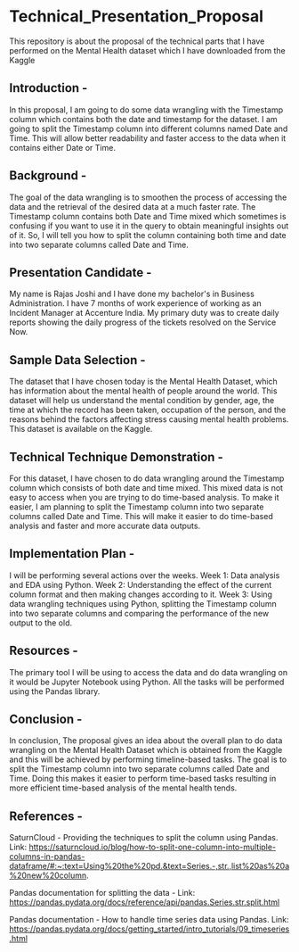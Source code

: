 # Technical_Presentation_Proposal
This repository is about the proposal of the technical parts that I have performed on the Mental Health dataset which I have downloaded from the Kaggle
## Introduction - 

In this proposal, I am going to do some data wrangling with the Timestamp column which contains both the date and timestamp for the dataset. I am going to split the Timestamp column into different columns named Date and Time. This will allow better readability and faster access to the data when it contains either Date or Time. 

## Background - 

The goal of the data wrangling is to smoothen the process of accessing the data and the retrieval of the desired data at a much faster rate. The Timestamp column contains both Date and Time mixed which sometimes is confusing if you want to use it in the query to obtain meaningful insights out of it. So, I will tell you how to split the column containing both time and date into two separate columns called Date and Time.

## Presentation Candidate - 

My name is Rajas Joshi and I have done my bachelor's in Business Administration. I have 7 months of work experience of working as an Incident Manager at Accenture India. My primary duty was to create daily reports showing the daily progress of the tickets resolved on the Service Now. 

## Sample Data Selection - 

The dataset that I have chosen today is the Mental Health Dataset, which has information about the mental health of people around the world. This dataset will help us understand the mental condition by gender, age, the time at which the record has been taken, occupation of the person, and the reasons behind the factors affecting stress causing mental health problems. This dataset is available on the Kaggle. 

## Technical Technique Demonstration - 

For this dataset, I have chosen to do data wrangling around the Timestamp column which consists of both date and time mixed. This mixed data is not easy to access when you are trying to do time-based analysis. To make it easier, I am planning to split the Timestamp column into two separate columns called Date and Time. This will make it easier to do time-based analysis and faster and more accurate data outputs. 

## Implementation Plan - 

I will be performing several actions over the weeks. 
Week 1: Data analysis and EDA using Python.
Week 2: Understanding the effect of the current column format and then making changes according to it.
Week 3: Using data wrangling techniques using Python, splitting the Timestamp column into two separate columns and comparing the performance of the new output to the old.

## Resources - 

The primary tool I will be using to access the data and do data wrangling on it would be Jupyter Notebook using Python. 
All the tasks will be performed using the Pandas library.

## Conclusion - 

In conclusion, The proposal gives an idea about the overall plan to do data wrangling on the Mental Health Dataset which is obtained from the Kaggle and this will be achieved by performing timeline-based tasks. The goal is to split the Timestamp column into two separate columns called Date and Time. Doing this makes it easier to perform time-based tasks resulting in more efficient time-based analysis of the mental health tends. 

## References - 

SaturnCloud - Providing the techniques to split the column using Pandas. 
Link: https://saturncloud.io/blog/how-to-split-one-column-into-multiple-columns-in-pandas-dataframe/#:~:text=Using%20the%20pd.&text=Series.-,str.,list%20as%20a%20new%20column.

Pandas documentation for splitting the data - 
Link: https://pandas.pydata.org/docs/reference/api/pandas.Series.str.split.html

Pandas documentation - How to handle time series data using Pandas.
Link: https://pandas.pydata.org/docs/getting_started/intro_tutorials/09_timeseries.html
